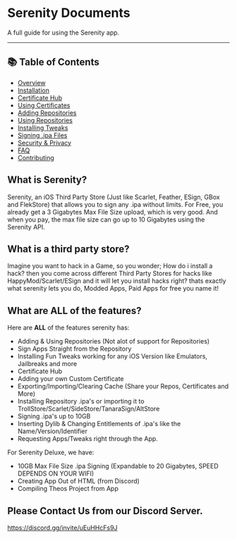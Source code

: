 # Serenity Documents

A full guide for using the Serenity app.

---

## 📚 Table of Contents

- [Overview](docs/overview.md)
- [Installation](docs/installation.md)
- [Certificate Hub](docs/certificate-hub.md)
- [Using Certificates](docs/using-certificates.md)
- [Adding Repositories](docs/adding-repositories.md)
- [Using Repositories](docs/using-repositories.md)
- [Installing Tweaks](docs/using-repositories.md)
- [Signing .ipa Files](docs/signing-ipa.md)
- [Security & Privacy](docs/security.md)
- [FAQ](docs/faq.md)
- [Contributing](docs/contributing.md)


## What is Serenity?

Serenity, an iOS Third Party Store (Just like Scarlet, Feather, ESign, GBox and FlekStore) that allows you to sign any .ipa without limits.
For Free, you already get a 3 Gigabytes Max File Size upload, which is very good. And when you pay, the max file size can go up to 10 Gigabytes using the Serenity API.

## What is a third party store?
Imagine you want to hack in a Game, so you wonder; How do i install a hack? then you come across different Third Party Stores for hacks like HappyMod/Scarlet/ESign and it will let you install hacks right? thats exactly what serenity lets you do, Modded Apps, Paid Apps for free you name it!

## What are ALL of the features?

Here are **ALL** of the features serenity has:

- Adding & Using Repositories (Not alot of support for Repositories)
- Sign Apps Straight from the Repository
- Installing Fun Tweaks working for any iOS Version like Emulators, Jailbreaks and more
- Certificate Hub
- Adding your own Custom Certificate
- Exporting/Importing/Clearing Cache (Share your Repos, Certificates and More)
- Installing Repository .ipa's or importing it to TrollStore/Scarlet/SideStore/TanaraSign/AltStore
- Signing .ipa's up to 10GB
- Inserting Dylib & Changing Entitlements of .ipa's like the Name/Version/Identifier
- Requesting Apps/Tweaks right through the App.


For Serenity Deluxe, we have:

- 10GB Max File Size .ipa Signing (Expandable to 20 Gigabytes, SPEED DEPENDS ON YOUR WIFI)
- Creating App Out of HTML (from Discord)
- Compiling Theos Project from App


## Please Contact Us from our Discord Server.
https://discord.gg/invite/uEuHHcFs9J

